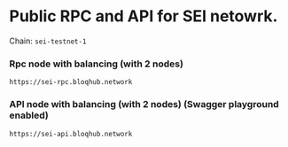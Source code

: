 # Public RPC and API for SEI netowrk.
Chain: `sei-testnet-1`


### Rpc node with balancing (with 2 nodes)
`https://sei-rpc.bloqhub.network`


### API node with balancing (with 2 nodes) (Swagger playground enabled)
`https://sei-api.bloqhub.network`
